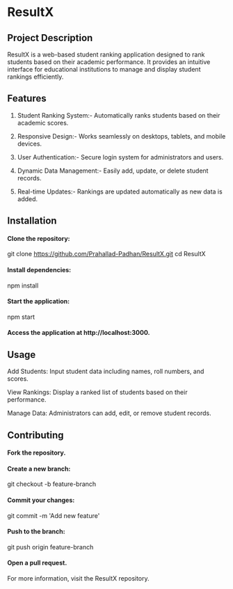 # ResultX

## Project Description

ResultX is a web-based student ranking application designed to rank students based on their academic performance. It provides an intuitive interface for educational institutions to manage and display student rankings efficiently.

## Features

1. Student Ranking System:- Automatically ranks students based on their academic scores.

2. Responsive Design:- Works seamlessly on desktops, tablets, and mobile devices.

3. User Authentication:- Secure login system for administrators and users.

4. Dynamic Data Management:- Easily add, update, or delete student records.

5. Real-time Updates:- Rankings are updated automatically as new data is added.

## Installation

#### Clone the repository:

git clone https://github.com/Prahallad-Padhan/ResultX.git
cd ResultX

#### Install dependencies:

npm install

#### Start the application:

npm start

#### Access the application at http://localhost:3000.

## Usage

Add Students: Input student data including names, roll numbers, and scores.

View Rankings: Display a ranked list of students based on their performance.

Manage Data: Administrators can add, edit, or remove student records.

## Contributing

#### Fork the repository.

#### Create a new branch:

git checkout -b feature-branch

#### Commit your changes:

git commit -m 'Add new feature'

#### Push to the branch:

git push origin feature-branch

#### Open a pull request.

For more information, visit the ResultX repository.
